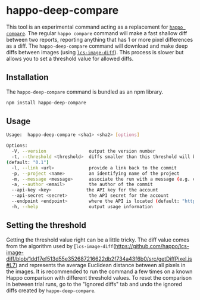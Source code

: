 # happo-deep-compare

This tool is an experimental command acting as a replacement for [`happo
compare`](https://github.com/happo/happo.io#command-line-interface-cli).
The regular `happo compare` command will make a fast shallow diff between two
reports, reporting anything that has 1 or more pixel differences as a diff. The
`happo-deep-compare` command will download and make deep diffs between images
(using [`lcs-image-diff`](https://github.com/happo/lcs-image-diff)). This
process is slower but allows you to set a threshold value for allowed diffs.

## Installation

The `happo-deep-compare` command is bundled as an npm library.

```bash
npm install happo-deep-compare
```

## Usage

```bash
Usage:  happo-deep-compare <sha1> <sha2> [options]

Options:
  -V, --version                output the version number
  -t, --threshold <threshold>  diffs smaller than this threshold will be considered equal
(default: "0.1")
  -l, --link <url>             provide a link back to the commit
  -p, --project <name>         an identifying name of the project
  -m, --message <message>      associate the run with a message (e.g. commit subject)
  -a, --author <email>         the author of the commit
  --api-key <key>             the API key for the account
  --api-secret <secret>        the API secret for the account
  --endpoint <endpoint>        where the API is located (default: "https://happo.io")
  -h, --help                   output usage information
```

## Setting the threshold

Getting the threshold value right can be a little tricky. The diff value comes
from the algorithm used by
[`lcs-image-diff`(https://github.com/happo/lcs-image-diff/blob/1dd17ef513d55e352687216622db2f734a43f6b0/src/getDiffPixel.js#L7)
and represents the average Euclidean distance between all pixels in the images.
It is recommended to run the command a few times on a known Happo comparison
with different threshold values. To reset the comparison in between trial
runs, go to the "Ignored diffs" tab and undo the ignored diffs created by
`happo-deep-compare`.
